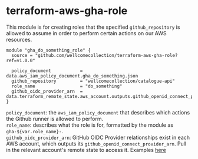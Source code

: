 # terraform-aws-gha-role

This module is for creating roles that the specified `github_repository` is allowed to assume in order to perform certain actions on our AWS resources.

```hcl
module "gha_do_something_role" {
  source = "github.com/wellcomecollection/terraform-aws-gha-role?ref=v1.0.0"

  policy_document           = data.aws_iam_policy_document.gha_do_something.json
  github_repository         = "wellcomecollection/catalogue-api"
  role_name                 = "do_something"
  github_oidc_provider_arn  = data.terraform_remote_state.aws_account.outputs.github_openid_connect_provider_arn
}
```
`policy_document`: the `aws_iam_policy_document` that describes which actions the Github runner is allowed to perform.  
`role_name`: describes what the role is for, formatted by the module as `gha-${var.role_name}-`.  
`github_oidc_provider_arn`: GitHub OIDC Provider relationships exist in each AWS account, which outputs its `github_openid_connect_provider_arn`. Pull in the relevant account's remote state to access it. Examples [here](https://github.com/wellcomecollection/aws-account-infrastructure/blob/main/accounts/platform/terraform.tf)